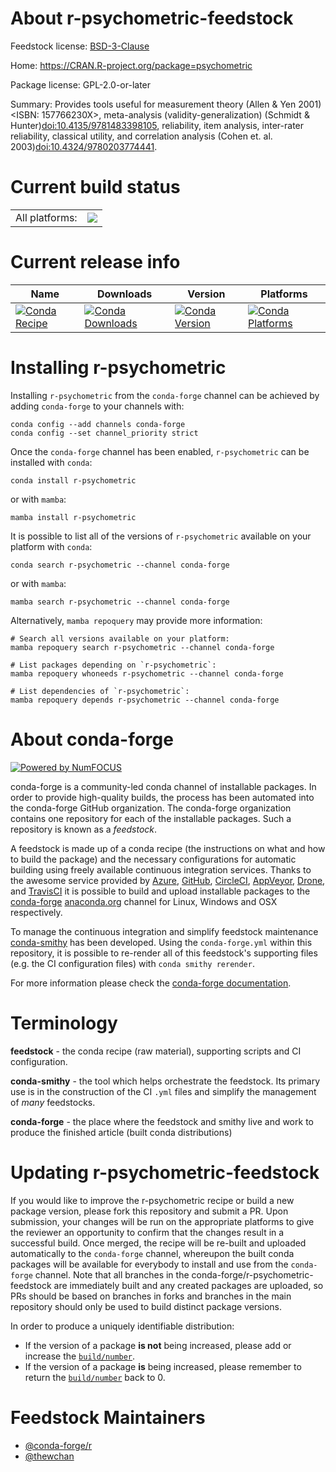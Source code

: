 About r-psychometric-feedstock
==============================

Feedstock license: [BSD-3-Clause](https://github.com/conda-forge/r-psychometric-feedstock/blob/main/LICENSE.txt)

Home: https://CRAN.R-project.org/package=psychometric

Package license: GPL-2.0-or-later

Summary: Provides tools useful for measurement theory (Allen & Yen 2001)<ISBN: 157766230X>, meta-analysis (validity-generalization) (Schmidt & Hunter)<doi:10.4135/9781483398105>, reliability, item analysis, inter-rater reliability, classical utility, and correlation analysis  (Cohen et. al. 2003)<doi:10.4324/9780203774441>.

Current build status
====================


<table><tr><td>All platforms:</td>
    <td>
      <a href="https://dev.azure.com/conda-forge/feedstock-builds/_build/latest?definitionId=17241&branchName=main">
        <img src="https://dev.azure.com/conda-forge/feedstock-builds/_apis/build/status/r-psychometric-feedstock?branchName=main">
      </a>
    </td>
  </tr>
</table>

Current release info
====================

| Name | Downloads | Version | Platforms |
| --- | --- | --- | --- |
| [![Conda Recipe](https://img.shields.io/badge/recipe-r--psychometric-green.svg)](https://anaconda.org/conda-forge/r-psychometric) | [![Conda Downloads](https://img.shields.io/conda/dn/conda-forge/r-psychometric.svg)](https://anaconda.org/conda-forge/r-psychometric) | [![Conda Version](https://img.shields.io/conda/vn/conda-forge/r-psychometric.svg)](https://anaconda.org/conda-forge/r-psychometric) | [![Conda Platforms](https://img.shields.io/conda/pn/conda-forge/r-psychometric.svg)](https://anaconda.org/conda-forge/r-psychometric) |

Installing r-psychometric
=========================

Installing `r-psychometric` from the `conda-forge` channel can be achieved by adding `conda-forge` to your channels with:

```
conda config --add channels conda-forge
conda config --set channel_priority strict
```

Once the `conda-forge` channel has been enabled, `r-psychometric` can be installed with `conda`:

```
conda install r-psychometric
```

or with `mamba`:

```
mamba install r-psychometric
```

It is possible to list all of the versions of `r-psychometric` available on your platform with `conda`:

```
conda search r-psychometric --channel conda-forge
```

or with `mamba`:

```
mamba search r-psychometric --channel conda-forge
```

Alternatively, `mamba repoquery` may provide more information:

```
# Search all versions available on your platform:
mamba repoquery search r-psychometric --channel conda-forge

# List packages depending on `r-psychometric`:
mamba repoquery whoneeds r-psychometric --channel conda-forge

# List dependencies of `r-psychometric`:
mamba repoquery depends r-psychometric --channel conda-forge
```


About conda-forge
=================

[![Powered by
NumFOCUS](https://img.shields.io/badge/powered%20by-NumFOCUS-orange.svg?style=flat&colorA=E1523D&colorB=007D8A)](https://numfocus.org)

conda-forge is a community-led conda channel of installable packages.
In order to provide high-quality builds, the process has been automated into the
conda-forge GitHub organization. The conda-forge organization contains one repository
for each of the installable packages. Such a repository is known as a *feedstock*.

A feedstock is made up of a conda recipe (the instructions on what and how to build
the package) and the necessary configurations for automatic building using freely
available continuous integration services. Thanks to the awesome service provided by
[Azure](https://azure.microsoft.com/en-us/services/devops/), [GitHub](https://github.com/),
[CircleCI](https://circleci.com/), [AppVeyor](https://www.appveyor.com/),
[Drone](https://cloud.drone.io/welcome), and [TravisCI](https://travis-ci.com/)
it is possible to build and upload installable packages to the
[conda-forge](https://anaconda.org/conda-forge) [anaconda.org](https://anaconda.org/)
channel for Linux, Windows and OSX respectively.

To manage the continuous integration and simplify feedstock maintenance
[conda-smithy](https://github.com/conda-forge/conda-smithy) has been developed.
Using the ``conda-forge.yml`` within this repository, it is possible to re-render all of
this feedstock's supporting files (e.g. the CI configuration files) with ``conda smithy rerender``.

For more information please check the [conda-forge documentation](https://conda-forge.org/docs/).

Terminology
===========

**feedstock** - the conda recipe (raw material), supporting scripts and CI configuration.

**conda-smithy** - the tool which helps orchestrate the feedstock.
                   Its primary use is in the construction of the CI ``.yml`` files
                   and simplify the management of *many* feedstocks.

**conda-forge** - the place where the feedstock and smithy live and work to
                  produce the finished article (built conda distributions)


Updating r-psychometric-feedstock
=================================

If you would like to improve the r-psychometric recipe or build a new
package version, please fork this repository and submit a PR. Upon submission,
your changes will be run on the appropriate platforms to give the reviewer an
opportunity to confirm that the changes result in a successful build. Once
merged, the recipe will be re-built and uploaded automatically to the
`conda-forge` channel, whereupon the built conda packages will be available for
everybody to install and use from the `conda-forge` channel.
Note that all branches in the conda-forge/r-psychometric-feedstock are
immediately built and any created packages are uploaded, so PRs should be based
on branches in forks and branches in the main repository should only be used to
build distinct package versions.

In order to produce a uniquely identifiable distribution:
 * If the version of a package **is not** being increased, please add or increase
   the [``build/number``](https://docs.conda.io/projects/conda-build/en/latest/resources/define-metadata.html#build-number-and-string).
 * If the version of a package **is** being increased, please remember to return
   the [``build/number``](https://docs.conda.io/projects/conda-build/en/latest/resources/define-metadata.html#build-number-and-string)
   back to 0.

Feedstock Maintainers
=====================

* [@conda-forge/r](https://github.com/conda-forge/r/)
* [@thewchan](https://github.com/thewchan/)

